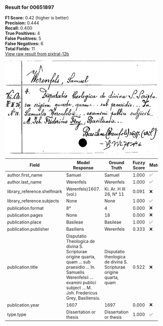 ### Result for 00651897
**F1 Score:** 0.42 (higher is better)<br>**Precision:** 0.444<br>**Recall:** 0.400<br>**True Positives:** 4<br>**False Positives:** 5<br>**False Negatives:** 6<br>**Total Fields:** 11<br>[View raw result from pixtral-12b](https://github.com/RISE-UNIBAS/humanities_data_benchmark/blob/main/results/2025-10-01/T0186/request_T0186_00651897.json)

<img src="https://github.com/RISE-UNIBAS/humanities_data_benchmark/blob/main/benchmarks/zettelkatalog/images/00651897.jpg?raw=true" alt="00651897" width="600px">

| Field | Model Response | Ground Truth | Fuzzy Score | Match |
|-------|----------------|--------------|-------------|-------|
| author.first_name | Samuel | Samuel | 1.000 | ✅ |
| author.last_name | Werenfels | Werenfels | 1.000 | ✅ |
| library_reference.shelfmark | Werenfels)1607.(vol.) | Ki. Ar. H III 26, N° 11 | 0.091 | ❌ |
| library_reference.subjects | None | None | 1.000 | ✅ |
| publication.format | 8° | 4 | 0.000 | ❌ |
| publication.pages | None | 18 | 0.000 | ❌ |
| publication.place | Basileae | Basileae | 1.000 | ✅ |
| publication.publisher | Basiliens | Werenfels | 0.333 | ❌ |
| publication.title | Disputatio Theologica de divina S. Scripturae origine quarta, quam ... sub praesidio ... In. Samuelis Werenfelsii ... examini publici subject ... M. Joh. Fredericus Grey, Basiliensis. | Disputatio theologica de divina S. Scripturae origine quarta, quam | 0.522 | ❌ |
| publication.year | 1607 | 1697 | 0.000 | ❌ |
| type.type | Dissertation or thesis | Dissertation or thesis | 1.000 | ✅ |
